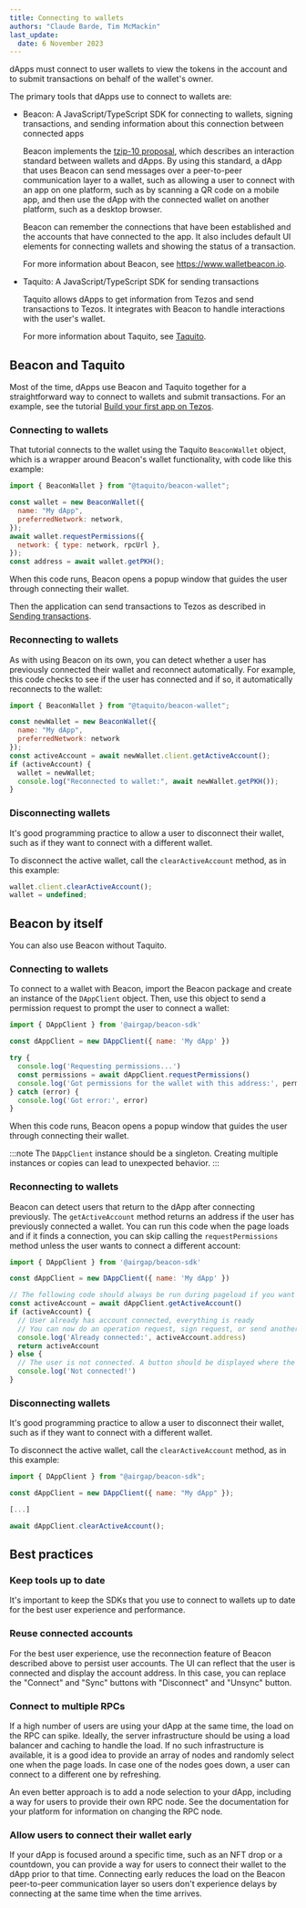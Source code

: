 ```yaml
---
title: Connecting to wallets
authors: "Claude Barde, Tim McMackin"
last_update:
  date: 6 November 2023
---
```


dApps must connect to user wallets to view the tokens in the account and to submit transactions on behalf of the wallet's owner.

The primary tools that dApps use to connect to wallets are:

- Beacon: A JavaScript/TypeScript SDK for connecting to wallets, signing transactions, and sending information about this connection between connected apps

  Beacon implements the [tzip-10 proposal](https://gitlab.com/tezos/tzip/-/tree/master/proposals/tzip-10), which describes an interaction standard between wallets and dApps.
  By using this standard, a dApp that uses Beacon can send messages over a peer-to-peer communication layer to a wallet, such as allowing a user to connect with an app on one platform, such as by scanning a QR code on a mobile app, and then use the dApp with the connected wallet on another platform, such as a desktop browser.

  Beacon can remember the connections that have been established and the accounts that have connected to the app.
  It also includes default UI elements for connecting wallets and showing the status of a transaction.

  For more information about Beacon, see https://www.walletbeacon.io.

- Taquito: A JavaScript/TypeScript SDK for sending transactions

  Taquito allows dApps to get information from Tezos and send transactions to Tezos.
  It integrates with Beacon to handle interactions with the user's wallet.

  For more information about Taquito, see [Taquito](./taquito).

## Beacon and Taquito

Most of the time, dApps use Beacon and Taquito together for a straightforward way to connect to wallets and submit transactions.
For an example, see the tutorial [Build your first app on Tezos](../tutorials/build-your-first-app).

### Connecting to wallets

That tutorial connects to the wallet using the Taquito `BeaconWallet` object, which is a wrapper around Beacon's wallet functionality, with code like this example:

```javascript
import { BeaconWallet } from "@taquito/beacon-wallet";

const wallet = new BeaconWallet({
  name: "My dApp",
  preferredNetwork: network,
});
await wallet.requestPermissions({
  network: { type: network, rpcUrl },
});
const address = await wallet.getPKH();
```

When this code runs, Beacon opens a popup window that guides the user through connecting their wallet.

Then the application can send transactions to Tezos as described in [Sending transactions](./sending-transactions).

### Reconnecting to wallets

As with using Beacon on its own, you can detect whether a user has previously connected their wallet and reconnect automatically.
For example, this code checks to see if the user has connected and if so, it automatically reconnects to the wallet:

```javascript
import { BeaconWallet } from "@taquito/beacon-wallet";

const newWallet = new BeaconWallet({
  name: "My dApp",
  preferredNetwork: network
});
const activeAccount = await newWallet.client.getActiveAccount();
if (activeAccount) {
  wallet = newWallet;
  console.log("Reconnected to wallet:", await newWallet.getPKH());
}
```

### Disconnecting wallets

It's good programming practice to allow a user to disconnect their wallet, such as if they want to connect with a different wallet.

To disconnect the active wallet, call the `clearActiveAccount` method, as in this example:

```javascript
wallet.client.clearActiveAccount();
wallet = undefined;
```

## Beacon by itself

You can also use Beacon without Taquito.

### Connecting to wallets

To connect to a wallet with Beacon, import the Beacon package and create an instance of the `DAppClient` object.
Then, use this object to send a permission request to prompt the user to connect a wallet:

```javascript
import { DAppClient } from '@airgap/beacon-sdk'

const dAppClient = new DAppClient({ name: 'My dApp' })

try {
  console.log('Requesting permissions...')
  const permissions = await dAppClient.requestPermissions()
  console.log('Got permissions for the wallet with this address:', permissions.address)
} catch (error) {
  console.log('Got error:', error)
}
```

When this code runs, Beacon opens a popup window that guides the user through connecting their wallet.

:::note
The `DAppClient` instance should be a singleton. Creating multiple instances or copies can lead to unexpected behavior.
:::

### Reconnecting to wallets

Beacon can detect users that return to the dApp after connecting previously.
The `getActiveAccount` method returns an address if the user has previously connected a wallet.
You can run this code when the page loads and if it finds a connection, you can skip calling the `requestPermissions` method unless the user wants to connect a different account:

```javascript
import { DAppClient } from '@airgap/beacon-sdk'

const dAppClient = new DAppClient({ name: 'My dApp' })

// The following code should always be run during pageload if you want to show if the user is connected.
const activeAccount = await dAppClient.getActiveAccount()
if (activeAccount) {
  // User already has account connected, everything is ready
  // You can now do an operation request, sign request, or send another permission request to switch wallet
  console.log('Already connected:', activeAccount.address)
  return activeAccount
} else {
  // The user is not connected. A button should be displayed where the user can connect to his wallet.
  console.log('Not connected!')
}
```

### Disconnecting wallets

It's good programming practice to allow a user to disconnect their wallet, such as if they want to connect with a different wallet.

To disconnect the active wallet, call the `clearActiveAccount` method, as in this example:

```javascript
import { DAppClient } from "@airgap/beacon-sdk";

const dAppClient = new DAppClient({ name: "My dApp" });

[...]

await dAppClient.clearActiveAccount();
```

## Best practices

### Keep tools up to date

It's important to keep the SDKs that you use to connect to wallets up to date for the best user experience and performance.

### Reuse connected accounts

For the best user experience, use the reconnection feature of Beacon described above to persist user accounts.
The UI can reflect that the user is connected and display the account address.
In this case, you can replace the "Connect" and "Sync" buttons with "Disconnect" and "Unsync" button.

### Connect to multiple RPCs

If a high number of users are using your dApp at the same time, the load on the RPC can spike.
Ideally, the server infrastructure should be using a load balancer and caching to handle the load.
If no such infrastructure is available, it is a good idea to provide an array of nodes and randomly select one when the page loads.
In case one of the nodes goes down, a user can connect to a different one by refreshing.

An even better approach is to add a node selection to your dApp, including a way for users to provide their own RPC node.
See the documentation for your platform for information on changing the RPC node.

### Allow users to connect their wallet early

If your dApp is focused around a specific time, such as an NFT drop or a countdown, you can provide a way for users to connect their wallet to the dApp prior to that time.
Connecting early reduces the load on the Beacon peer-to-peer communication layer so users don't experience delays by connecting at the same time when the time arrives.
